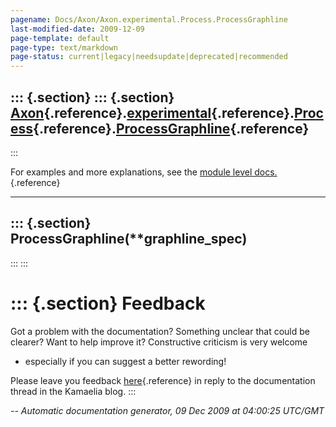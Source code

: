 ```yaml
---
pagename: Docs/Axon/Axon.experimental.Process.ProcessGraphline
last-modified-date: 2009-12-09
page-template: default
page-type: text/markdown
page-status: current|legacy|needsupdate|deprecated|recommended
---
```

::: {.section}
::: {.section}
[Axon](/Docs/Axon/Axon.html){.reference}.[experimental](/Docs/Axon/Axon.experimental.html){.reference}.[Process](/Docs/Axon/Axon.experimental.Process.html){.reference}.[ProcessGraphline](/Docs/Axon/Axon.experimental.Process.ProcessGraphline.html){.reference}
------------------------------------------------------------------------------------------------------------------------------------------------------------------------------------------------------------------------------------------------------------------
:::

For examples and more explanations, see the [module level
docs.](/Docs/Axon/Axon.experimental.Process.html){.reference}

------------------------------------------------------------------------

::: {.section}
ProcessGraphline(\*\*graphline\_spec)
-------------------------------------
:::
:::

::: {.section}
Feedback
========

Got a problem with the documentation? Something unclear that could be
clearer? Want to help improve it? Constructive criticism is very welcome
- especially if you can suggest a better rewording!

Please leave you feedback
[here](../../../cgi-bin/blog/blog.cgi?rm=viewpost&nodeid=1142023701){.reference}
in reply to the documentation thread in the Kamaelia blog.
:::

*\-- Automatic documentation generator, 09 Dec 2009 at 04:00:25 UTC/GMT*
